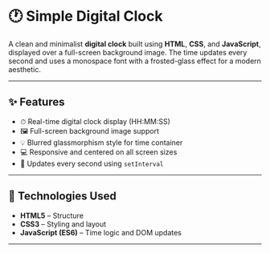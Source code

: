 # 🕐 Simple Digital Clock

A clean and minimalist **digital clock** built using **HTML**, **CSS**, and **JavaScript**, displayed over a full-screen background image. The time updates every second and uses a monospace font with a frosted-glass effect for a modern aesthetic.

---

## ✨ Features

- ⏱ Real-time digital clock display (HH:MM:SS)
- 🖼️ Full-screen background image support
- 💡 Blurred glassmorphism style for time container
- 💻 Responsive and centered on all screen sizes
- 🔁 Updates every second using `setInterval`

---

## 🔧 Technologies Used

- **HTML5** – Structure  
- **CSS3** – Styling and layout  
- **JavaScript (ES6)** – Time logic and DOM updates

---
